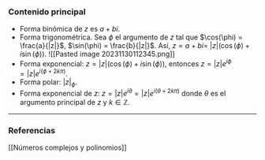 ### Contenido principal

- Forma binómica de $z$ es $a +bi$.
- Forma trigonométrica. Sea $\phi$ el argumento de $z$ tal que $\cos(\phi) = \frac{a}{|z|}$, $\sin(\phi) = \frac{b}{|z|}$. Así, $z = a+bi =$ $|z|(\cos(\phi) + i\sin(\phi))$.
![[Pasted image 20231130112345.png]]
- Forma exponencial: $z = |z|(\cos(\phi) + i\sin(\phi))$, entonces $z = |z|e^{i \phi} = |z|e^{i(\phi + 2k\pi)}$.
- Forma polar: $|z|_{\phi}$.
- Forma exponencial de $z$: $z = |z| e^{i \theta} = |z| e^{i(\theta + 2k\pi)}$ donde $\theta$ es el argumento principal de $z$ y $k \in \mathbb Z$.


--- 
### Referencias

[[Números complejos y polinomios]]